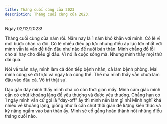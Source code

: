 ```yaml
---
title: Tháng cuối cùng của 2023
description: Tháng cuối cùng của 2023.
---
```


Ngày 02/12/2023!

Tháng cuối cùng của năm rồi. Năm nay là 1 năm khó khăn với mình. Có lẽ vì mới bước chân ra đời. Có lẽ nhiều điều áp lực nhưng điều áp lực lớn nhất với mình vẫn là vấn đề tiền đâu như nào để nuôi bản thân. Mình chẳng đổ lỗi cho ai hay cho điều gì đâu. Vì nó là cuộc sống mà. Nhưng mình thấy mọi thứ dài quá.

Nói về tuần này, mình làm cả đón tiếp bệnh nhân, cả làm bệnh phòng. Mai mình cũng sẽ đi trực và ngày kia cũng thế. Thế mà mình thấy vẫn chưa làm đâu vào đâu cả. Vô tri thật sự.

Dạo gần đây mình thấy mình chả có còn thời gian mấy. Mình cảm giác mình cần có chút khoảng lặng để yêu thương và được yêu thương. Chẳng hạn có 1 ngày mình vẫn cứ gọi là "day-off" ấy thì mình nên làm gì nhỉ Mình nghĩ khá nhiều về khoảng lặng, giống như là cần chút thời gian để lượng kiến thức và kỹ năng ngấm vào bản thân ấy. Mình sẽ cố gắng hoàn thành nốt những điều tháng cuối nào.
